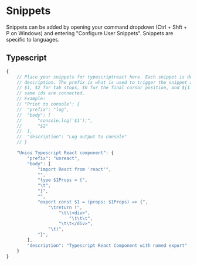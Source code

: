 # Snippets

Snippets can be added by opening your command dropdown (Ctrl + Shft + P on Windows) and entering "Configure User Snippets".
Snippets are specific to languages.

## Typescript

```Javascript
{
	// Place your snippets for typescriptreact here. Each snippet is defined under a snippet name and has a prefix, body and
	// description. The prefix is what is used to trigger the snippet and the body will be expanded and inserted. Possible variables are:
	// $1, $2 for tab stops, $0 for the final cursor position, and ${1:label}, ${2:another} for placeholders. Placeholders with the
	// same ids are connected.
	// Example:
	// "Print to console": {
	// 	"prefix": "log",
	// 	"body": [
	// 		"console.log('$1');",
	// 		"$2"
	// 	],
	// 	"description": "Log output to console"
	// }

	"Unios Typescript React component": {
		"prefix": "unreact",
		"body": [
			"import React from 'react'",
			"",
			"type $1Props = {",
			"\t",
			"}",
			"",
			"export const $1 = (props: $1Props) => {",
				"\treturn (",
					"\t\t<div>",
						"\t\t\t",
					"\t\t</div>",
				"\t)",
			"}",
		],
		"description": "Typescript React Component with named export"
	}
}
```
